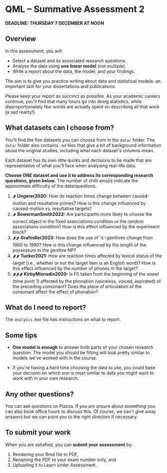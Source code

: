 # QML – Summative Assessment 2

**DEADLINE: THURSDAY 7 DECEMBER AT NOON**

## Overview

In this assessment, you will:

- Select a dataset and its associated research questions.
- Analyse the data using **one linear model** (not multiple).
- Write a report about the data, the model, and your findings.

The aim is to give you practice writing about data and statistical models: an important skill for your dissertations and publications.

Please keep your report as succinct as possible.
As your academic careers continue, you'll find that many hours go into doing statistics, while disproportionately few words are actually spent on describing all that work (a sad reality!).

## What datasets can I choose from?

You'll find the five datasets you can choose from in the `data/` folder.
The `data/` folder also contains `.md` files that give a bit of background information about the original studies, including what each dataset's columns mean.

Each dataset has its own little quirks and decisions to be made that are representative of what you'll face when analysing real-life data.

**Choose ONE dataset and use it to address its corresponding research questions, given below.** The number of chilli emojis indicate the approximate difficulty of the data/questions.

1. 🌶️ **Ungerer2020:** How do reaction times change between caused-motion and resultative primes? How is this change influenced by caused-motion vs. resultative targets?
2. 🌶️ **BowermanSmith2022:** Are participants more likely to choose the correct object in the fixed associations condition or the random associations condition? How is this effect influenced by the experiment block?
3. 🌶🌶️ **Grafmiller2023:** How does the use of 's'-genitives change from 1960 to 1990? How is this change influenced by the length of the possessum in the genitive NP?
4. 🌶🌶 **Tucker2021:** How are reaction times affected by lexical status of the target (i.e., whether or not the target item is an English word)? How is this effect influenced by the number of phones in the target?
5. 🌶🌶🌶 **KirbyMisnadin2020:** Is F0 taken from the beginning of the vowel (time point 1) affected by the phonation (voiceless, voiced, aspirated) of the preceding consonant? Does the place of articulation of the consonant affect the effect of phonation?


## What do I need to report?

The `analysis.Rmd` file has instructions on what to report.


## Some tips

- **One model is enough** to answer both parts of your chosen research question.
The model you should be fitting will look pretty similar to models we've worked with in the course.

- If you're having a hard time choosing the data to use, you could base your decision on which one is most similar to data you might want to work with in your own research.

## Any other questions?

You can ask questions on Piazza. If you are unsure about something you can also book office hours to discuss this. Of course, we can't give away answers but we can point you to the right direction if necessary.


## To submit your work

When you are satisfied, you can **submit your assessment** by:

1. Rendering your Rmd file to PDF,
2. Renaming the PDF to your exam number only, and
3. Uploading it to Learn under Assessment.

